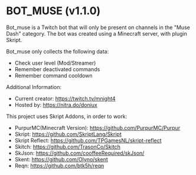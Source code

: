 # BOT_MUSE (v1.1.0)
Bot_muse is a Twitch bot that will only be present on channels in the "Muse Dash" category.
The bot was created using a Minecraft server, with plugin Skript.

Bot_muse only collects the following data:
- Check user level (Mod/Streamer)
- Remember deactivated commands
- Remember command cooldown




Additional Information:
- Current creator: https://twitch.tv/mnight4
- Hosted by: https://nitra.do/doniux

This project uses Skript Addons, in order to work:
- PurpurMC(Minecraft Version): https://github.com/PurpurMC/Purpur
- Skript: https://github.com/SkriptLang/Skript
- Skript Reflect: https://github.com/TPGamesNL/skript-reflect
- Skitch: https://github.com/TrasonCo/Skitch
- SkJson: https://github.com/cooffeeRequired/skJson/
- Skent: https://github.com/Olyno/skent
- Reqn: https://github.com/btk5h/reqn

